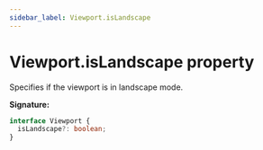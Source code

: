 ```yaml
---
sidebar_label: Viewport.isLandscape
---
```


# Viewport.isLandscape property

Specifies if the viewport is in landscape mode.

**Signature:**

```typescript
interface Viewport {
  isLandscape?: boolean;
}
```
